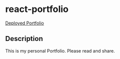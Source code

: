 # react-portfolio
[Deployed Portfolio](https://andrew-opitz-portfolio.netlify.app/)

## Description
This is my personal Portfolio. Please read and share.

